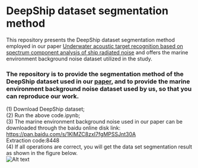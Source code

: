 # DeepShip dataset segmentation method
This repository presents the DeepShip dataset segmentation method employed in our paper [Underwater acoustic target recognition based on spectrum component analysis of ship radiated noise](https://www.sciencedirect.com/science/article/pii/S0003682X2300350X) and offers the marine environment background noise dataset utilized in the study.

### The repository is to provide the segmentation method of the DeepShip dataset used in our [paper](https://www.sciencedirect.com/science/article/pii/S0003682X2300350X), and to provide the marine environment background noise dataset used by us, so that you can reproduce our work.  
(1) Download DeepShip dataset;  
(2) Run the above code.ipynb;  
(3) The marine environment background noise used in our paper can be downloaded through the baidu online disk link:  
https://pan.baidu.com/s/1KlMZC8zxI7fgMPSSJnt30A   
Extraction code:8448   
(4) If all operations are correct, you will get the data set segmentation result as shown in the figure below.  
![Alt text](https://github.com/ZhuPengsen/Deepship-dataset-segmentation-method/blob/main/a.jpg)
